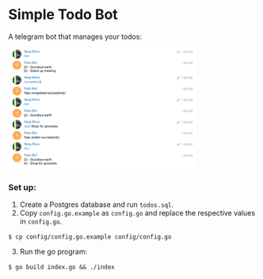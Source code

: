 # Simple Todo Bot

A telegram bot that manages your todos:

<img src="screenshots/example.png" alt="Screenshot" width="75%"/>

### Set up:

1. Create a Postgres database and run `todos.sql`.
2. Copy `config.go.example` as `config.go` and replace the respective values in `config.go`.
```
$ cp config/config.go.example config/config.go
```

3. Run the go program:

```
$ go build index.go && ./index
```
